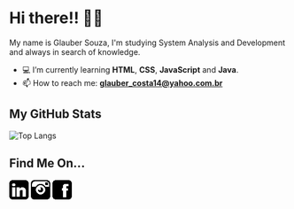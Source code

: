 # Hi there!! &#129304;&#127995;

My name is Glauber Souza, I'm studying System Analysis and Development and always in search of knowledge.

* 💻 I’m currently learning **HTML**, **CSS**, **JavaScript** and **Java**.
* 📫 How to reach me: **glauber_costa14@yahoo.com.br**

## My GitHub Stats

![Top Langs](https://github-readme-stats.vercel.app/api/top-langs/?username=glaubercsouza&theme=react&layout=compact) 
<!--- [![Glauber Souza's GitHub stats](https://github-readme-stats.vercel.app/api?username=glaubercsouza&hide=contribs&count_private=true&show_icons=true&theme=react&line_height=24&include_all_commits=true)](https://github.com/anuraghazra/github-readme-stats) --->

## Find Me On...

[![](images/linkedin-f.png)](https://www.linkedin.com/in/glauber-souza-30253795/) [![](images/instagram-f.png)](https://www.instagram.com/glauber.csouza/)  [![](images/facebook-f.png)](https://www.facebook.com/glaubercsouza/) 

